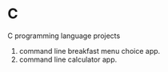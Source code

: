 # C
C programming language projects

1. command line breakfast menu choice app.
2. command line calculator app.
